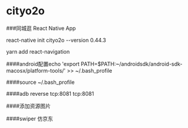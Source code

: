 # cityo2o
###同城逛 React Native App

react-native init cityo2o --version 0.44.3

yarn add react-navigation

####android配置echo 'export PATH=$PATH:~/androidsdk/android-sdk-macosx/platform-tools/' >> ~/.bash_profile

####source ~/.bash_profile

####adb reverse tcp:8081 tcp:8081

####添加资源图片

####swiper 仿京东

